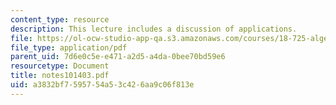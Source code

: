 ```yaml
---
content_type: resource
description: This lecture includes a discussion of applications.
file: https://ol-ocw-studio-app-qa.s3.amazonaws.com/courses/18-725-algebraic-geometry-fall-2003/a3832bf7595754a53c426aa9c06f813e_notes101403.pdf
file_type: application/pdf
parent_uid: 7d6e0c5e-e471-a2d5-a4da-0bee70bd59e6
resourcetype: Document
title: notes101403.pdf
uid: a3832bf7-5957-54a5-3c42-6aa9c06f813e
---
```

